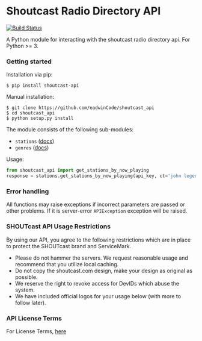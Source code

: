 # Shoutcast Radio Directory API

[![Build Status](https://travis-ci.org/eadwinCode/shoutcast_api.svg?branch=master)](https://travis-ci.org/eadwinCode/shoutcast_api)

A Python module for interacting with the shoutcast radio directory api. For Python >= 3.

### Getting started

Installation via pip:

```
$ pip install shoutcast-api
```

Manual installation:
```
$ git clone https://github.com/eadwinCode/shoutcast_api
$ cd shoutcast_api
$ python setup.py install
```

The module consists of the following sub-modules:

* `stations` ([docs](docs/stations.md))
* `genres` ([docs](docs/genres.md)) 

Usage:
```python
from shoutcast_api import get_stations_by_now_playing
response = stations.get_stations_by_now_playing(api_key, ct='john legend', limit=100, br=128)
```

### Error handling

All functions may raise exceptions if incorrect parameters are passed or other problems. If it is server-error `APIException` exception will be raised.


### SHOUTcast API Usage Restrictions

By using our API, you agree to the following restrictions which are in place to protect the SHOUTcast brand and ServiceMark.

- Please do not hammer the servers. We request reasonable usage and recommend that you utilize local caching.
- Do not copy the shoutcast.com design, make your design as original as possible.
- We reserve the right to revoke access for DevIDs which abuse the system.
- We have included official logos for your usage below (with more to follow later).


### API License Terms
For License Terms, [here](https://shoutcast.com/Legal/LicenseAPI) 
